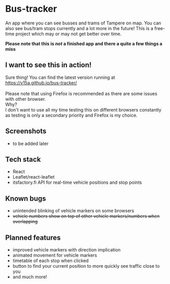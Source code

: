 # Bus-tracker

An app where you can see busses and trams of Tampere on map. You can also see bus/tram stops currently and a lot more in the future! This is a free-time project which may or may not get better over time.

**Please note that this is _not_ a finished app and there a quite a few things a miss**

## I want to see this in action!

Sure thing! You can find the latest version running at
https://v15a.github.io/bus-tracker/ <br/><br/>
Please note that using Firefox is recommended as there are some issues with other browser.<br/>
Why?<br/>
I don't want to use all my time testing this on different browsers constantly as testing is only a secondary priority and Firefox is my choice.

## Screenshots

- to be added later

## Tech stack

- React
- Leaflet/react-leaflet
- itsfactory.fi API for real-time vehicle positions and stop points

## Known bugs

- unintended blinking of vehicle markers on some browsers
- ~~vehicle numbers show on top of other vehicle markers/numbers when overlapping~~

## Planned features

- improved vehicle markers with direction implication
- animated movement for vehicle markers
- timetable of each stop when clicked
- button to find your current position to more quickly see traffic close to you
- and much more!
